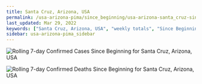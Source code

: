 ```yaml
---
title: Santa Cruz, Arizona, USA
permalink: /usa-arizona-pima/since_beginning/usa-arizona-santa_cruz-since_beginning.html
last_updated: Mar 29, 2022
keywords: ["Santa Cruz, Arizona, USA", "weekly totals", "Since Beginning"]
sidebar: usa-arizona-pima_sidebar
---
```


![Rolling 7-day Confirmed Cases Since Beginning for Santa Cruz, Arizona, USA](/covid_tracker/images/graphs/usa-arizona-santa_cruz-rolling_7_days_confirmed-since_beginning_graph.png)

![Rolling 7-day Confirmed Deaths Since Beginning for Santa Cruz, Arizona, USA](/covid_tracker/images/graphs/usa-arizona-santa_cruz-rolling_7_days_deaths-since_beginning_graph.png)
